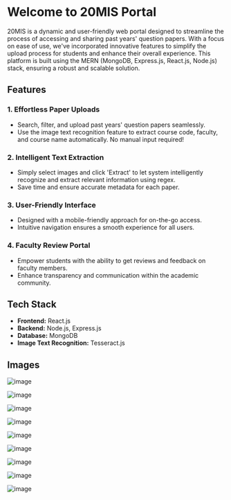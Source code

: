 
# Welcome to 20MIS Portal

20MIS is a dynamic and user-friendly web portal designed to streamline the process of accessing and sharing past years' question papers. With a focus on ease of use, we've incorporated innovative features to simplify the upload process for students and enhance their overall experience. This platform is built using the MERN (MongoDB, Express.js, React.js, Node.js) stack, ensuring a robust and scalable solution.


## Features

### 1. **Effortless Paper Uploads**
   - Search, filter, and upload past years' question papers seamlessly.
   - Use the image text recognition feature to extract course code, faculty, and course name automatically. No manual input required!

### 2. **Intelligent Text Extraction**
   - Simply select images and click 'Extract' to let  system intelligently recognize and extract relevant information using regex.
   - Save time and ensure accurate metadata for each paper.

### 3. **User-Friendly Interface**
   - Designed with a mobile-friendly approach for on-the-go access.
   - Intuitive navigation ensures a smooth experience for all users.

### 4. **Faculty Review Portal**
   - Empower students with the ability to get reviews and feedback on faculty members.
   - Enhance transparency and communication within the academic community.

## Tech Stack

- **Frontend:** React.js
- **Backend:** Node.js, Express.js
- **Database:** MongoDB
- **Image Text Recognition:** Tesseract.js


## Images

![image](https://github.com/vikashchand/VITPYQ/assets/72156896/6c0c223b-51eb-4130-91a3-feff4cabf4f3)

![image](https://github.com/vikashchand/VITPYQ/assets/72156896/95694b00-2051-4545-9c31-f19c7bd1cc7e)

![image](https://github.com/vikashchand/VITPYQ/assets/72156896/a0ecd90e-1610-4357-9df7-251fbda8da25)

![image](https://github.com/vikashchand/VITPYQ/assets/72156896/8f6b68a0-d55c-4fca-8352-d28d8ce05cf2)

![image](https://github.com/vikashchand/VITPYQ/assets/72156896/1ed8edc3-f1da-473b-ad93-1a485af63605)

![image](https://github.com/vikashchand/VITPYQ/assets/72156896/7f37a758-0eac-4838-8a83-5015c1a2ef92)

![image](https://github.com/vikashchand/VITPYQ/assets/72156896/173fbccc-7cbb-4a4c-96df-dbf3cf3e219d)

![image](https://github.com/vikashchand/VITPYQ/assets/72156896/2a457bb4-0e50-4f8d-bad5-b66364d0858f)

![image](https://github.com/vikashchand/VITPYQ/assets/72156896/ac16300a-7bad-44c6-8990-b5d3c56b67dd)












